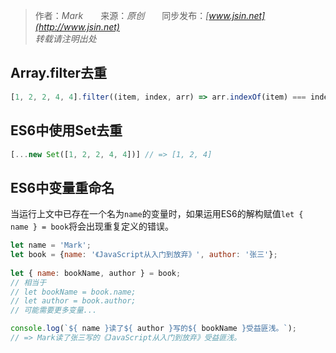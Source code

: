 > 作者：*Mark*　　来源：*原创*　　同步发布：*[www.jsin.net](http://www.jsin.net)*  
> *转载请注明出处*

## Array.filter去重
```js
[1, 2, 2, 4, 4].filter((item, index, arr) => arr.indexOf(item) === index); // => [1, 2, 4]
```
## ES6中使用Set去重
```js
[...new Set([1, 2, 2, 4, 4])] // => [1, 2, 4]
```
## ES6中变量重命名
当运行上文中已存在一个名为`name`的变量时，如果运用ES6的解构赋值`let { name } = book`将会出现重复定义的错误。
```js
let name = 'Mark';
let book = {name: '《JavaScript从入门到放弃》', author: '张三'};
 	
let { name: bookName, author } = book;
// 相当于
// let bookName = book.name;
// let author = book.author;
// 可能需要更多变量...

console.log(`${ name }读了${ author }写的${ bookName }受益匪浅。`);
// => Mark读了张三写的《JavaScript从入门到放弃》受益匪浅。
```
